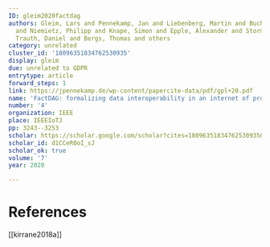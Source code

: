 ```yaml
---
ID: gleim2020factdag
authors: Gleim, Lars and Pennekamp, Jan and Liebenberg, Martin and Buchsbaum, Melanie
  and Niemietz, Philipp and Knape, Simon and Epple, Alexander and Storms, Simon and
  Trauth, Daniel and Bergs, Thomas and others
category: unrelated
cluster_id: '18096351834762530935'
display: gleim
due: unrelated to GDPR
entrytype: article
forward_steps: 1
link: https://jpennekamp.de/wp-content/papercite-data/pdf/gpl+20.pdf
name: 'FactDAG: formalizing data interoperability in an internet of production'
number: '4'
organization: IEEE
place: IEEEIoTJ
pp: 3243--3253
scholar: https://scholar.google.com/scholar?cites=18096351834762530935&as_sdt=2005&sciodt=0,5&hl=en
scholar_id: d1CCeR0oI_sJ
scholar_ok: true
volume: '7'
year: 2020

---
```


# References

[[kirrane2018a]]
